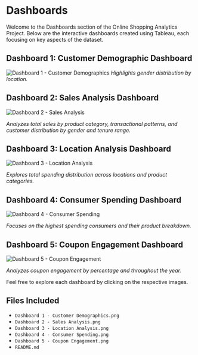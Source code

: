 # Dashboards
Welcome to the Dashboards section of the Online Shopping Analytics Project. Below are the interactive dashboards created using Tableau, each focusing on key aspects of the dataset.

## Dashboard 1: Customer Demographic Dashboard
![Dashboard 1 - Customer Demographics](https://github.com/jordanho1006/sql-tableau-projects/assets/105892684/1021cfee-2207-4251-b6e1-975f67d169d1)
*Highlights gender distribution by location.*

## Dashboard 2: Sales Analysis Dashboard
![Dashboard 2 - Sales Analysis](https://github.com/jordanho1006/sql-tableau-projects/assets/105892684/93e74954-0324-4a60-90ba-41326da2b77e)


*Analyzes total sales by product category, transactional patterns, and customer distribution by gender and tenure range.*

## Dashboard 3: Location Analysis Dashboard
![Dashboard 3 - Location Analysis](https://github.com/jordanho1006/sql-tableau-projects/assets/105892684/22201113-6c91-466c-8ced-e5f7836dbb9f)


*Explores total spending distribution across locations and product categories.*

## Dashboard 4: Consumer Spending Dashboard
![Dashboard 4 - Consumer Spending](https://github.com/jordanho1006/sql-tableau-projects/assets/105892684/f6b42786-cf17-47ae-927d-43c3f1c8d25f)


*Focuses on the highest spending consumers and their product breakdown.*

## Dashboard 5: Coupon Engagement Dashboard
![Dashboard 5 - Coupon Engagement](https://github.com/jordanho1006/sql-tableau-projects/assets/105892684/bced06e0-9e9f-4e56-99f3-c9627c0eb464)


*Analyzes coupon engagement by percentage and throughout the year.*

Feel free to explore each dashboard by clicking on the respective images.

## Files Included
- `Dashboard 1 - Customer Demographics.png`
- `Dashboard 2 - Sales Analysis.png`
- `Dashboard 3 - Location Analysis.png`
- `Dashboard 4 - Consumer Spending.png`
- `Dashboard 5 - Coupon Engagement.png`
- `README.md`
